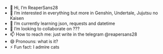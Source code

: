 - 👋 Hi, I’m ReaperSans28
- 👀 I’m interested in everything but more in Genshin, Undertale, Jujutsu no Kaisen
- 🌱 I’m currently learning json, requests and datetime
- 💞️ I’m looking to collaborate on ???
- 📫 How to reach me: just write in the telegram @reapersans28
- 😄 Pronouns: what is it?
- ⚡ Fun fact: I admire cats

<!---
ReaperSans28/ReaperSans28 is a ✨ special ✨ repository because its `README.md` (this file) appears on your GitHub profile.
You can click the Preview link to take a look at your changes.
--->
